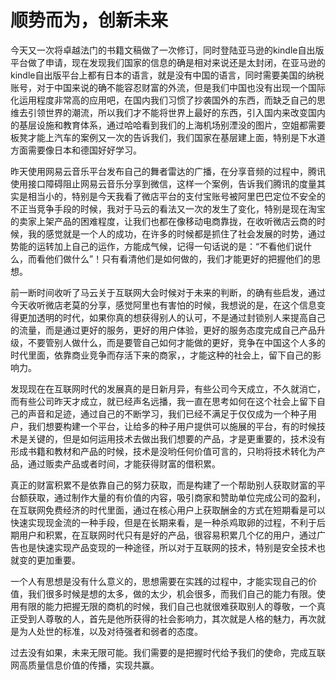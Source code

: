 # 顺势而为，创新未来

今天又一次将卓越法门的书籍文稿做了一次修订，同时登陆亚马逊的kindle自出版平台做了申请，现在发现我们国家的信息的确是相对来说还是太封闭，在亚马逊的kindle自出版平台上都有日本的语言，就是没有中国的语言，同时需要美国的纳税账号，对于中国来说的确不能容忍财富的外流，但是我们中国也没有出现一个国际化运用程度非常高的应用吧，在国内我们习惯了抄袭国外的东西，而缺乏自己的思维去引领世界的潮流，所以我们才不能将世界上最好的东西，引入国内来改变国内的基层设施和教育体系，通过哈哈看到我们的上海机场别湮没的图片，空姐都需要板凳才能上汽车的案例又一次的告诉我们，我们国家在基层建上面，特别是下水道方面需要像日本和德国好好学习。

昨天使用网易云音乐平台发布自己的舞者雷达的广播，在分享音频的过程中，腾讯使用接口障碍阻止网易云音乐分享到微信，这样一个案例，告诉我们腾讯的度量其实是相当小的，特别是今天我看了微店平台的支付宝账号被阿里巴巴定位不安全的不正当竞争手段的时候，我对于马云的看法又一次的发生了变化，特别是现在淘宝的卖家上架产品的困难程度，让我们也都在像移动电商靠拢，在收听微店云商的时候，我的感觉就是一个人的成功，在许多的时候都是抓住了社会发展的时势，通过势能的运转加上自己的运作，方能成气候，记得一句话说的是：“不看他们说什么，而看他们做什么”！只有看清他们是如何做的，我们才能更好的把握他们的思想。

前一断时间收听了马云关于互联网大会时候对于未来的判断，的确有些启发，通过今天收听微店老莫的分享，感觉阿里也有害怕的时候，我想说的是，在这个信息变得更加透明的时代，如果你真的想获得别人的认可，不是通过封锁别人来提高自己的流量，而是通过更好的服务，更好的用户体验，更好的服务态度完成自己产品升级，不要管别人做什么，而是要管自己如何才能做的更好，竞争在中国这个人多的时代里面，依靠商业竞争而存活下来的商家，，才能这种的社会上，留下自己的影响力。

发现现在在互联网时代的发展真的是日新月异，有些公司今天成立，不久就消亡，而有些公司昨天才成立，就已经声名远播，我一直在思考如何在这个社会上留下自己的声音和足迹，通过自己的不断学习，我们已经不满足于仅仅成为一个种子用户，我们想要构建一个平台，让给多的种子用户提供可以施展的平台，有的时候技术是关键的，但是如何运用技术去做出我们想要的产品，才是更重要的，技术没有形成书籍和教材和产品的时候，技术是没哟任何价值可言的，只哟将技术转化为产品，通过贩卖产品或者时间，才能获得财富的借积累。

真正的财富积累不是依靠自己的努力获取，而是构建了一个帮助别人获取财富的平台额获取，通过制作大量的有价值的内容，吸引商家和赞助单位完成公司的盈利，在互联网免费经济的时代里面，通过在核心用户上获取酬金的方式在短期看是可以快速实现现金流的一种手段，但是在长期来看，是一种杀鸡取卵的过程，不利于后期用户和积累，在互联网时代只有是好的产品，很容易积累几个亿的用户，通过广告也是快速实现产品变现的一种途径，所以对于互联网的技术，特别是安全技术也就变的更加重要。

一个人有思想是没有什么意义的，思想需要在实践的过程中，才能实现自己的价值，我们很多时候是想的太多，做的太少，机会很多，而我们自己的能力有限。使用有限的能力把握无限的商机的时候，我们自己也就很难获取别人的尊敬，一个真正受到人尊敬的人，首先是他所获得的社会影响力，其次就是人格的魅力，再次就是为人处世的标准，以及对待强者和弱者的态度。

过去没有如果，未来无限可能。我们需要的是把握时代给予我们的使命，完成互联网高质量信息价值的传播，实现共赢。
